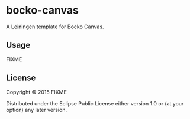 # bocko-canvas

A Leiningen template for Bocko Canvas.

## Usage

FIXME

## License

Copyright © 2015 FIXME

Distributed under the Eclipse Public License either version 1.0 or (at
your option) any later version.
